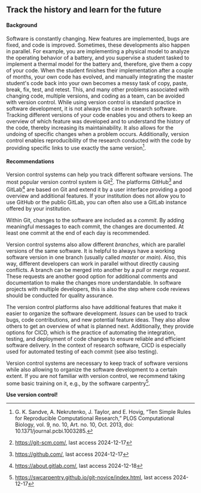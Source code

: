 ## Track the history and learn for the future

#### Background

Software is constantly changing. New features are implemented, bugs are
fixed, and code is improved. Sometimes, these developments also happen
in parallel. For example, you are implementing a physical model to
analyze the operating behavior of a battery, and you supervise a student
tasked to implement a thermal model for the battery and, therefore, give
them a copy of your code. When the student finishes their implementation
after a couple of months, your own code has evolved, and manually
integrating the master student's code back into your own becomes a messy
task of copy, paste, break, fix, test, and retest. This, and many other
problems associated with changing code, multiple versions, and coding as
a team, can be avoided with version control. While using version control
is standard practice in software development, it is not always the case
in research software. Tracking different versions of your code enables
you and others to keep an overview of which feature was developed and to
understand the history of the code, thereby increasing its
maintainability. It also allows for the undoing of specific changes when
a problem occurs. Additionally, version control enables reproducibility
of the research conducted with the code by providing specific links to
use exactly the same version[^1].

#### Recommendations

Version control systems can help you track different software versions.
The most popular version control system is Git[^2]. The platforms
GitHub[^3] and GitLab[^4] are based on Git and extend it by a user
interface providing a good overview and additional features. If your
institution does not allow you to use GitHub or the public GitLab, you
can often also use a GitLab instance offered by your institution.

Within Git, changes to the software are included as a *commit*. By
adding meaningful messages to each commit, the changes are documented.
At least one commit at the end of each day is recommended.

Version control systems also allow different *branches*, which are
parallel versions of the same software. It is helpful to always have a
working software version in one branch (usually called *master* or
*main*). Also, this way, different developers can work in parallel
without directly causing conflicts. A branch can be merged into another
by a *pull* or *merge request*. These requests are another good option
for additional comments and documentation to make the changes more
understandable. In software projects with multiple developers, this is
also the step where code reviews should be conducted for quality
assurance.

The version control platforms also have additional features that make it
easier to organize the software development. *Issues* can be used to
track bugs, code contributions, and new potential feature ideas. They
also allow others to get an overview of what is planned next.
Additionally, they provide options for CICD, which is the practice of automating the
integration, testing, and deployment of code changes to ensure reliable
and efficient software delivery. In the context of research software,
CICD is especially
used for automated testing of each commit (see also
testing).

Version control systems are necessary to keep track of software versions
while also allowing to organize the software development to a certain
extent. If you are not familiar with version control, we recommend
taking some basic training on it, e.g., by the software carpentry[^5].

**Use version control!**

[^1]: G. K. Sandve, A. Nekrutenko, J. Taylor, and E. Hovig, “Ten Simple Rules for Reproducible Computational Research,” PLOS Computational Biology, vol. 9, no. 10, Art. no. 10, Oct. 2013, doi: 10.1371/journal.pcbi.1003285.
[^2]: <https://git-scm.com/>, last access 2024-12-17
[^3]: <https://github.com/>, last access 2024-12-17
[^4]: <https://about.gitlab.com/>, last access 2024-12-18
[^5]: <https://swcarpentry.github.io/git-novice/index.html>, last access
    2024-12-17
